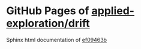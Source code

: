 GitHub Pages of [applied-exploration/drift](https://github.com/applied-exploration/drift.git)
===
Sphinx html documentation of [ef09463b](https://github.com/applied-exploration/drift/tree/ef09463b20748c998525752dc84d6a92af277f93)
